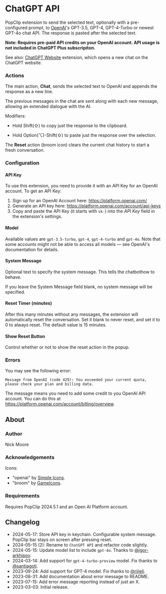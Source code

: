 # ChatGPT API

PopClip extension to send the selected text, optionally with a pre-configured prompt, to [OpenAI](https://openai.com/)'s GPT-3.5, GPT-4, GPT-4-Turbo or newest GPT-4o chat API. The response is pasted after the selected text.

**Note: Requires pre-paid API credits on your OpenAI account. API usage is not included in ChatGPT Plus subscripiton.**

See also: [ChatGPT Website](https://www.popclip.app/extensions/x/73pbck) extension, which opens a new chat on the ChatGPT website.

### Actions

The main action, **Chat**, sends the selected text to OpenAI and
appends the response as a new line.

The previous messages in the chat are sent along with each new message, allowing an extended dialogue with the AI.

Modifiers:

- Hold Shift(⇧) to copy just the response to the clipboard.

- Hold Option(⌥)-Shift(⇧) to paste just the response over the selection.

The **Reset** action (broom icon) clears the current chat history to start a
fresh conversation.

### Configuration

#### API Key

To use this extension, you need to provide it with an API Key for an OpenAI
account. To get an API Key:

1. Sign up for an OpenAI Account here: <https://platform.openai.com/>
2. Generate an API key here: <https://platform.openai.com/account/api-keys>
3. Copy and paste the API Key (it starts with `sk-`) into the _API Key_ field in
   the extension's settings.

#### Model

Available values are `gpt-3.5-turbo`, `gpt-4`, `gpt-4-turbo` and `gpt-4o`. Note that some accounts might not be able to access all models — see OpenAI's documentation for details.

#### System Message

Optional text to specify the system message. This tells the chatbothow to behave.

If you leave the System Message field blank, no system message will be specified.

#### Reset Timer (minutes)

After this many minutes without any messages, the extension will automatically
reset the conversation. Set it blank to never reset, and set it to 0 to always
reset. The default value is 15 minutes.

#### Show Reset Button

Control whether or not to show the reset action in the popup.

### Errors

You may see the following error:

`Message from OpenAI (code 429): You exceeded your current quota, please check your plan and billing data.`

The message means you need to add some credit to you OpenAI API account. You can do this at <https://platform.openai.com/account/billing/overview>.

## About

### Author

Nick Moore

### Acknowledgements

Icons:

- "openai" by [Simple Icons](https://simpleicons.org/).
- "broom" by [GameIcons](https://game-icons.net/).

### Requirements

Requires PopClip 2024.5.1 and an Open AI Platform account.

## Changelog

- 2024-05-17: Store API key in keychain. Configurable system message. PopClip bar stays on screen after pressing reset.
- 2024-05-15 (2): Rename to `ChatGPT API` and refactor code slightly.
- 2024-05-15: Update model list to include `gpt-4o`. Thanks to [@igor-arkhipov](https://github.com/igor-arkhipov).
- 2024-03-14: Add support for `gpt-4-turbo-preview` model. Fix thanks to [@santiagoti](https://github.com/santiagoti).
- 2023-09-24: Add support for GPT-4 model. Fix thanks to [@rijieli](https://github.com/pilotmoon/PopClip-Extensions/pull/1225).
- 2023-08-31: Add documentation about error message to README.
- 2023-07-15: Add error message reporting instead of just an X.
- 2023-03-03: Initial release.
